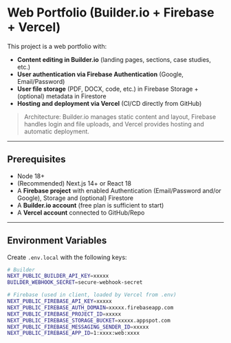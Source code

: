 # Web Portfolio (Builder.io + Firebase + Vercel)

This project is a web portfolio with:
- **Content editing in Builder.io** (landing pages, sections, case studies, etc.)
- **User authentication via Firebase Authentication** (Google, Email/Password)
- **User file storage** (PDF, DOCX, code, etc.) in Firebase Storage + (optional) metadata in Firestore
- **Hosting and deployment via Vercel** (CI/CD directly from GitHub)

> Architecture: Builder.io manages static content and layout, Firebase handles login and file uploads, and Vercel provides hosting and automatic deployment.

---

## Prerequisites
- Node 18+
- (Recommended) Next.js 14+ or React 18
- A **Firebase project** with enabled Authentication (Email/Password and/or Google), Storage and (optional) Firestore
- A **Builder.io account** (free plan is sufficient to start)
- A **Vercel account** connected to GitHub/Repo

---

## Environment Variables
Create `.env.local` with the following keys:

```bash
# Builder
NEXT_PUBLIC_BUILDER_API_KEY=xxxxx
BUILDER_WEBHOOK_SECRET=secure-webhook-secret

# Firebase (used in client, loaded by Vercel from .env)
NEXT_PUBLIC_FIREBASE_API_KEY=xxxxx
NEXT_PUBLIC_FIREBASE_AUTH_DOMAIN=xxxxx.firebaseapp.com
NEXT_PUBLIC_FIREBASE_PROJECT_ID=xxxxx
NEXT_PUBLIC_FIREBASE_STORAGE_BUCKET=xxxxx.appspot.com
NEXT_PUBLIC_FIREBASE_MESSAGING_SENDER_ID=xxxxx
NEXT_PUBLIC_FIREBASE_APP_ID=1:xxxx:web:xxxx
```

